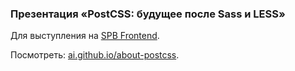 ### Презентация «PostCSS: будущее после Sass и LESS»

Для выступления на [SPB Frontend](https://vk.com/spb_frontend).

Посмотреть: [ai.github.io/about-postcss](http://ai.github.io/about-postcss/).
